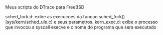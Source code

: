Meus scripts do DTrace para FreeBSD

sched_fork.d: exibe as execucoes da funcao sched_fork() (sys/kern/sched_ule.c) e seus parametros.
kern_exec.d: exibe o processo que invocou a syscall execve e o nome do programa que sera executado
